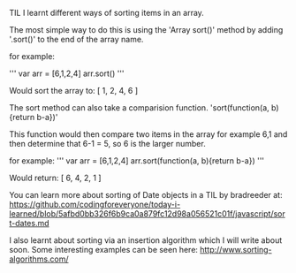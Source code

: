 TIL I learnt different ways of sorting items in an array. 

The most simple way to do this is using the 'Array sort()' method by adding '.sort()' to the end of the array name.

for example:

'''
var arr = [6,1,2,4]
arr.sort()
'''

Would sort the array to: [ 1, 2, 4, 6 ]

The sort method can also take a comparision function.  'sort(function(a, b){return b-a})' 

This function would then compare two items in the array for example 6,1 and then determine that 6-1 = 5, so 6 is the larger number.

for example:
'''
var arr = [6,1,2,4]
arr.sort(function(a, b){return b-a})
'''

Would return: [ 6, 4, 2, 1 ]

You can learn more about sorting of Date objects in a TIL by bradreeder at: https://github.com/codingforeveryone/today-i-learned/blob/5afbd0bb326f6b9ca0a879fc12d98a056521c01f/javascript/sort-dates.md

I also learnt about sorting via an insertion algorithm which I will write about soon. Some interesting examples can be seen here: http://www.sorting-algorithms.com/
